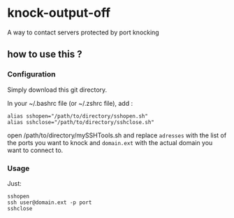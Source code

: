# knock-output-off
A way to contact servers protected by port knocking

## how to use this ?

### Configuration
Simply download this git directory.

In your ~/.bashrc file (or ~/.zshrc file), add :
```
alias sshopen="/path/to/directory/sshopen.sh"
alias sshclose="/path/to/directory/sshclose.sh"
```

open /path/to/directory/mySSHTools.sh and replace `adresses` with the list of the ports you want to knock and `domain.ext` with the actual domain you want to connect to.

### Usage
Just:
```
sshopen
ssh user@domain.ext -p port
sshclose
```
